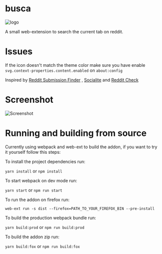 # busca

![logo](https://github.com/afk-mcz/busca.afk/blob/master/dist/img/32icon_dark.svg)

A small web-extension to search the current tab on reddit.

# Issues

If the icon doesn't match the theme color make sure you have enable `svg.context-properties.content.enabled` on `about:config`

Inspired by [Reddit Submission Finder](https://addons.mozilla.org/en-US/firefox/addon/reddit-submission-finder/) , [Socialite](https://addons.mozilla.org/en-US/firefox/addon/socialite/) and [Reddit Check](https://github.com/hsbakshi/reddit-check)

# Screenshot

![Screenshot](https://github.com/afk-mcz/busca.afk/blob/master/screenshots/screenshot-1.png?raw=true)

# Running and building from source

Currently using webpack and web-ext to build the addon, if you want to try it yourself follow this steps:

To install the project dependencies run:

`yarn install` or `npm install`

To start webpack on dev mode run:

`yarn start` or `npm run start`

To run the addon on firefox run:

`web-ext run -s dist --firefox=PATH_TO_YOUR_FIREFOX_BIN --pre-install`

To build the production webpack bundle run:

`yarn build:prod` or `npm run build:prod`

To build the addon zip run:

`yarn build:fox` or `npm run build:fox`
